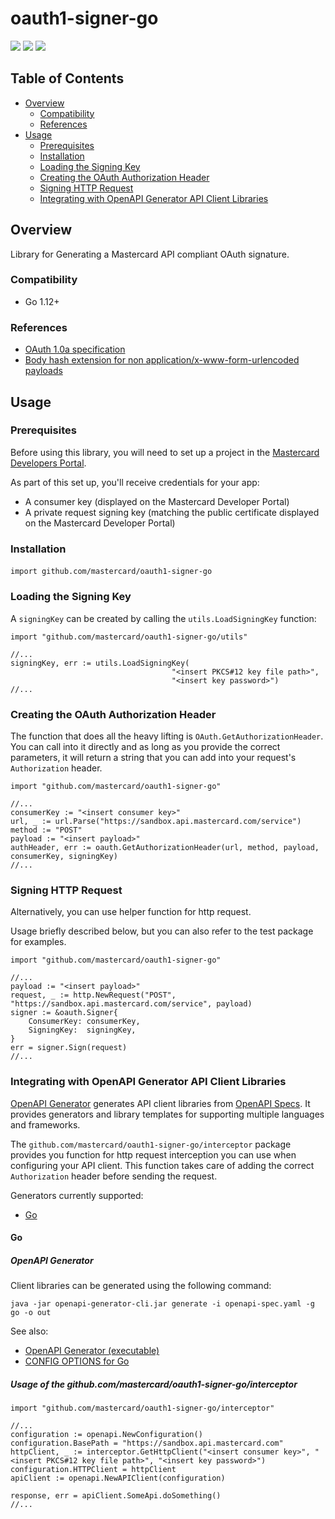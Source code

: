 # oauth1-signer-go

[![](https://goreportcard.com/badge/github.com/Mastercard/oauth1-signer-go)](https://goreportcard.com/report/github.com/Mastercard/oauth1-signer-go)
[![](https://img.shields.io/badge/godoc-reference-5272B4.svg)](https://godoc.org/github.com/Mastercard/oauth1-signer-go)
[![](https://img.shields.io/badge/license-MIT-yellow.svg)](https://github.com/Mastercard/oauth1-signer-go/blob/master/LICENSE)

## Table of Contents
- [Overview](#overview)
  * [Compatibility](#compatibility)
  * [References](#references)
- [Usage](#usage)
  * [Prerequisites](#prerequisites)
  * [Installation](#installation)
  * [Loading the Signing Key](#loading-the-signing-key) 
  * [Creating the OAuth Authorization Header](#creating-the-oauth-authorization-header)
  * [Signing HTTP Request](#signing-http-request)
  * [Integrating with OpenAPI Generator API Client Libraries](#integrating-with-openapi-generator-api-client-libraries)

## Overview <a name="overview"></a>
Library for Generating a Mastercard API compliant OAuth signature.

### Compatibility <a name="compatibility"></a>
* Go 1.12+

### References <a name="references"></a>
* [OAuth 1.0a specification](https://tools.ietf.org/html/rfc5849)
* [Body hash extension for non application/x-www-form-urlencoded payloads](https://tools.ietf.org/id/draft-eaton-oauth-bodyhash-00.html)

## Usage <a name="usage"></a>
### Prerequisites <a name="prerequisites"></a>
Before using this library, you will need to set up a project in the [Mastercard Developers Portal](https://developer.mastercard.com). 

As part of this set up, you'll receive credentials for your app:
* A consumer key (displayed on the Mastercard Developer Portal)
* A private request signing key (matching the public certificate displayed on the Mastercard Developer Portal)

### Installation <a name="installation"></a>

####
```
import github.com/mastercard/oauth1-signer-go
```

### Loading the Signing Key <a name="loading-the-signing-key"></a>

A `signingKey` can be created by calling the `utils.LoadSigningKey` function:
```
import "github.com/mastercard/oauth1-signer-go/utils"

//...
signingKey, err := utils.LoadSigningKey(
                                    "<insert PKCS#12 key file path>", 
                                    "<insert key password>")
//...
```

### Creating the OAuth Authorization Header <a name="creating-the-oauth-authorization-header"></a>
The function that does all the heavy lifting is `OAuth.GetAuthorizationHeader`. You can call into it directly and as long as you provide the correct parameters, it will return a string that you can add into your request's `Authorization` header.

```
import "github.com/mastercard/oauth1-signer-go"

//...
consumerKey := "<insert consumer key>"
url, _ := url.Parse("https://sandbox.api.mastercard.com/service")
method := "POST"
payload := "<insert payload>"
authHeader, err := oauth.GetAuthorizationHeader(url, method, payload, consumerKey, signingKey)
//...
```

### Signing HTTP Request <a name="signing-http-request"></a>

Alternatively, you can use helper function for http request.

Usage briefly described below, but you can also refer to the test package for examples. 

```
import "github.com/mastercard/oauth1-signer-go"

//...
payload := "<insert payload>"
request, _ := http.NewRequest("POST", "https://sandbox.api.mastercard.com/service", payload)
signer := &oauth.Signer{
    ConsumerKey: consumerKey,
    SigningKey:  signingKey,
}
err = signer.Sign(request)
//...

```

### Integrating with OpenAPI Generator API Client Libraries <a name="integrating-with-openapi-generator-api-client-libraries"></a>

[OpenAPI Generator](https://github.com/OpenAPITools/openapi-generator) generates API client libraries from [OpenAPI Specs](https://github.com/OAI/OpenAPI-Specification). 
It provides generators and library templates for supporting multiple languages and frameworks.

The `github.com/mastercard/oauth1-signer-go/interceptor` package provides you function for http request interception you can use when configuring your API client. This function takes care of adding the correct `Authorization` header before sending the request.

Generators currently supported:
+ [Go](#go)

#### Go <a name="go"></a>
##### OpenAPI Generator

Client libraries can be generated using the following command:

```
java -jar openapi-generator-cli.jar generate -i openapi-spec.yaml -g go -o out
```

See also:
* [OpenAPI Generator (executable)](https://mvnrepository.com/artifact/org.openapitools/openapi-generator-cli)
* [CONFIG OPTIONS for Go](https://github.com/OpenAPITools/openapi-generator/blob/master/docs/generators/go.md)

##### Usage of the github.com/mastercard/oauth1-signer-go/interceptor

```
import "github.com/mastercard/oauth1-signer-go/interceptor"

//...
configuration := openapi.NewConfiguration()
configuration.BasePath = "https://sandbox.api.mastercard.com"
httpClient, _ := interceptor.GetHttpClient("<insert consumer key>", "<insert PKCS#12 key file path>", "<insert key password>")
configuration.HTTPClient = httpClient
apiClient := openapi.NewAPIClient(configuration)

response, err = apiClient.SomeApi.doSomething()
//...

```